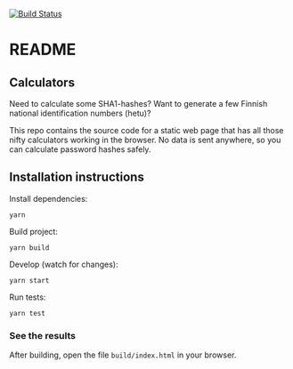[![Build Status](https://travis-ci.org/thaapasa/calculators.svg?branch=master)](https://travis-ci.org/thaapasa/calculators)

# README #

## Calculators ##

Need to calculate some SHA1-hashes? Want to generate a few Finnish
national identification numbers (hetu)?

This repo contains the source code for a static web page that has all
those nifty calculators working in the browser. No data is sent anywhere,
so you can calculate password hashes safely.

## Installation instructions ##

Install dependencies:

    yarn

Build project:

    yarn build

Develop (watch for changes):

    yarn start

Run tests:

    yarn test

### See the results ###

After building, open the file `build/index.html` in your browser.
